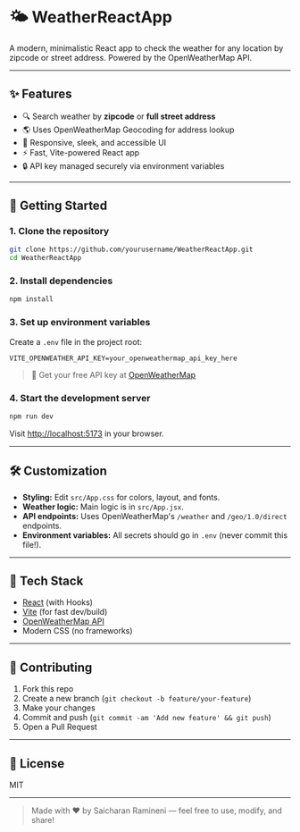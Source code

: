 # 🌤️ WeatherReactApp

A modern, minimalistic React app to check the weather for any location by zipcode or street address. Powered by the OpenWeatherMap API.

---

## ✨ Features
- 🔍 Search weather by **zipcode** or **full street address**
- 🌎 Uses OpenWeatherMap Geocoding for address lookup
- 📱 Responsive, sleek, and accessible UI
- ⚡ Fast, Vite-powered React app
- 🔒 API key managed securely via environment variables

---
## 🚀 Getting Started

### 1. **Clone the repository**
```bash
git clone https://github.com/yourusername/WeatherReactApp.git
cd WeatherReactApp
```

### 2. **Install dependencies**
```bash
npm install
```

### 3. **Set up environment variables**
Create a `.env` file in the project root:
```env
VITE_OPENWEATHER_API_KEY=your_openweathermap_api_key_here
```
> 🔑 Get your free API key at [OpenWeatherMap](https://openweathermap.org/api)

### 4. **Start the development server**
```bash
npm run dev
```
Visit [http://localhost:5173](http://localhost:5173) in your browser.

---

## 🛠️ Customization
- **Styling:** Edit `src/App.css` for colors, layout, and fonts.
- **Weather logic:** Main logic is in `src/App.jsx`.
- **API endpoints:** Uses OpenWeatherMap's `/weather` and `/geo/1.0/direct` endpoints.
- **Environment variables:** All secrets should go in `.env` (never commit this file!).

---

## 🧩 Tech Stack
- [React](https://react.dev/) (with Hooks)
- [Vite](https://vitejs.dev/) (for fast dev/build)
- [OpenWeatherMap API](https://openweathermap.org/api)
- Modern CSS (no frameworks)

---

## 🤝 Contributing
1. Fork this repo
2. Create a new branch (`git checkout -b feature/your-feature`)
3. Make your changes
4. Commit and push (`git commit -am 'Add new feature' && git push`)
5. Open a Pull Request

---

## 📄 License
MIT

---

> Made with ❤️ by Saicharan Ramineni — feel free to use, modify, and share!
